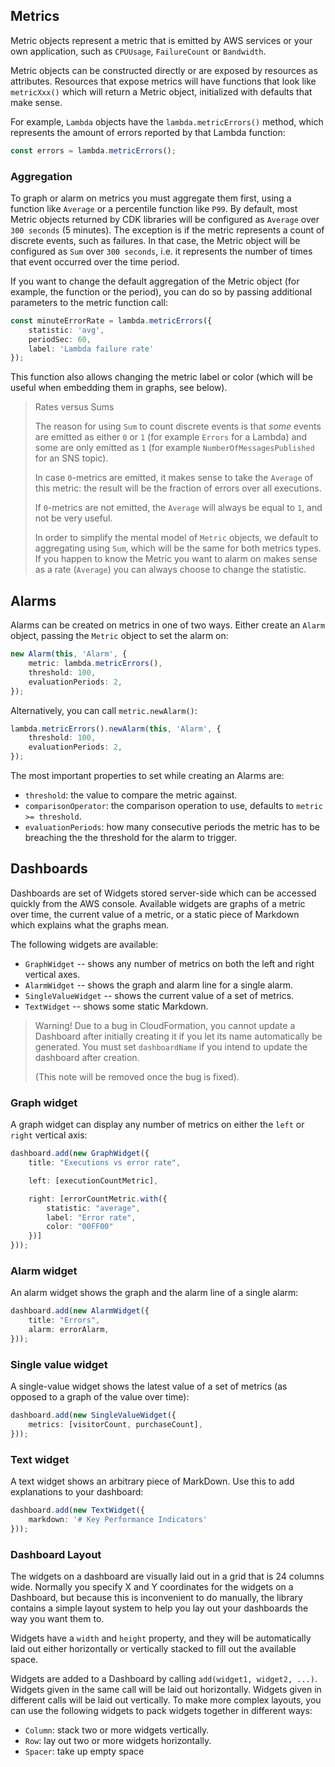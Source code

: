 ## Metrics

Metric objects represent a metric that is emitted by AWS services or your own
application, such as `CPUUsage`, `FailureCount` or `Bandwidth`.

Metric objects can be constructed directly or are exposed by resources as
attributes. Resources that expose metrics will have functions that look
like `metricXxx()` which will return a Metric object, initialized with defaults
that make sense.

For example, `Lambda` objects have the `lambda.metricErrors()` method, which
represents the amount of errors reported by that Lambda function:

```ts
const errors = lambda.metricErrors();
```

### Aggregation

To graph or alarm on metrics you must aggregate them first, using a function
like `Average` or a percentile function like `P99`. By default, most Metric objects
returned by CDK libraries will be configured as `Average` over `300 seconds` (5 minutes).
The exception is if the metric represents a count of discrete events, such as
failures. In that case, the Metric object will be configured as `Sum` over `300
seconds`, i.e. it represents the number of times that event occurred over the
time period.

If you want to change the default aggregation of the Metric object (for example,
the function or the period), you can do so by passing additional parameters
to the metric function call:

```ts
const minuteErrorRate = lambda.metricErrors({
    statistic: 'avg',
    periodSec: 60,
    label: 'Lambda failure rate'
});
```

This function also allows changing the metric label or color (which will be
useful when embedding them in graphs, see below).

> Rates versus Sums
>
> The reason for using `Sum` to count discrete events is that *some* events are
> emitted as either `0` or `1` (for example `Errors` for a Lambda) and some are
> only emitted as `1` (for example `NumberOfMessagesPublished` for an SNS
> topic).
>
> In case `0`-metrics are emitted, it makes sense to take the `Average` of this
> metric: the result will be the fraction of errors over all executions.
>
> If `0`-metrics are not emitted, the `Average` will always be equal to `1`,
> and not be very useful.
>
> In order to simplify the mental model of `Metric` objects, we default to
> aggregating using `Sum`, which will be the same for both metrics types. If you
> happen to know the Metric you want to alarm on makes sense as a rate
> (`Average`) you can always choose to change the statistic.

## Alarms

Alarms can be created on metrics in one of two ways. Either create an `Alarm`
object, passing the `Metric` object to set the alarm on:


```ts
new Alarm(this, 'Alarm', {
    metric: lambda.metricErrors(),
    threshold: 100,
    evaluationPeriods: 2,
});
```

Alternatively, you can call `metric.newAlarm()`:

```ts
lambda.metricErrors().newAlarm(this, 'Alarm', {
    threshold: 100,
    evaluationPeriods: 2,
});
```

The most important properties to set while creating an Alarms are:

- `threshold`: the value to compare the metric against.
- `comparisonOperator`: the comparison operation to use, defaults to `metric >= threshold`.
- `evaluationPeriods`: how many consecutive periods the metric has to be
  breaching the the threshold for the alarm to trigger.

## Dashboards

Dashboards are set of Widgets stored server-side which can be accessed quickly
from the AWS console. Available widgets are graphs of a metric over time, the
current value of a metric, or a static piece of Markdown which explains what the
graphs mean.

The following widgets are available:

- `GraphWidget` -- shows any number of metrics on both the left and right
  vertical axes.
- `AlarmWidget` -- shows the graph and alarm line for a single alarm.
- `SingleValueWidget` -- shows the current value of a set of metrics.
- `TextWidget` -- shows some static Markdown.

> Warning! Due to a bug in CloudFormation, you cannot update a Dashboard after
> initially creating it if you let its name automatically be generated. You
> must set `dashboardName` if you intend to update the dashboard after creation.
>
> (This note will be removed once the bug is fixed).

### Graph widget

A graph widget can display any number of metrics on either the `left` or
`right` vertical axis:

```ts
dashboard.add(new GraphWidget({
    title: "Executions vs error rate",

    left: [executionCountMetric],

    right: [errorCountMetric.with({
        statistic: "average",
        label: "Error rate",
        color: "00FF00"
    })]
}));
```

### Alarm widget

An alarm widget shows the graph and the alarm line of a single alarm:

```ts
dashboard.add(new AlarmWidget({
    title: "Errors",
    alarm: errorAlarm,
}));
```

### Single value widget

A single-value widget shows the latest value of a set of metrics (as opposed
to a graph of the value over time):

```ts
dashboard.add(new SingleValueWidget({
    metrics: [visitorCount, purchaseCount],
}));
```

### Text widget

A text widget shows an arbitrary piece of MarkDown. Use this to add explanations
to your dashboard:

```ts
dashboard.add(new TextWidget({
    markdown: '# Key Performance Indicators'
}));
```

### Dashboard Layout

The widgets on a dashboard are visually laid out in a grid that is 24 columns
wide. Normally you specify X and Y coordinates for the widgets on a Dashboard,
but because this is inconvenient to do manually, the library contains a simple
layout system to help you lay out your dashboards the way you want them to.

Widgets have a `width` and `height` property, and they will be automatically
laid out either horizontally or vertically stacked to fill out the available
space.

Widgets are added to a Dashboard by calling `add(widget1, widget2, ...)`.
Widgets given in the same call will be laid out horizontally. Widgets given
in different calls will be laid out vertically. To make more complex layouts,
you can use the following widgets to pack widgets together in different ways:

- `Column`: stack two or more widgets vertically.
- `Row`: lay out two or more widgets horizontally.
- `Spacer`: take up empty space
